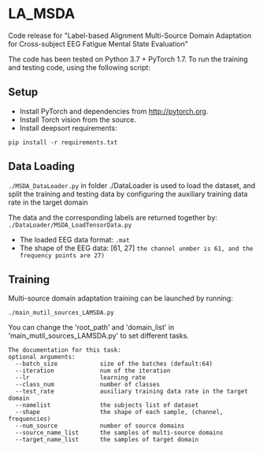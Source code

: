 # LA_MSDA
Code release for "Label-based Alignment Multi-Source Domain Adaptation for Cross-subject EEG Fatigue Mental State Evaluation"

The code has been tested on Python 3.7 + PyTorch 1.7. To run the training and testing code, using the following script:

## Setup
* Install PyTorch and dependencies from http://pytorch.org.
* Install Torch vision from the source.
* Install deepsort requirements:
```
pip install -r requirements.txt
```

## Data Loading
```./MSDA_DataLoader.py``` in folder ./DataLoader is used to load the dataset, and split the training and testing data by configuring the auxiliary training data rate in the target domain 

The data and the corresponding labels are returned together by: 
```./DataLoader/MSDA_LoadTensorData.py```

* The loaded EEG data format: ```.mat```
* The shape of the EEG data: \[61, 27] ```the channel unmber is 61, and the frequency points are 27)```

## Training
Multi-source domain adaptation training can be launched by running:
```
./main_mutil_sources_LAMSDA.py
```
You can change the 'root_path' and 'domain_list' in 'main_mutil_sources_LAMSDA.py' to set different tasks.
```
The documentation for this task:
optional arguments:
  --batch_size            size of the batches (default:64)
  --iteration             num of the iteration
  --lr                    learning rate
  --class_num             number of classes
  --test_rate             auxiliary training data rate in the target domain
  --namelist              the subjects list of dataset
  --shape                 the shape of each sample, (channel, frequencies)
  --num_source            number of source domains
  --source_name_list      the samples of multi-source domains
  --target_name_list      the samples of target domain
```
